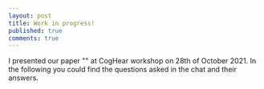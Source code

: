 ```yaml
---
layout: post
title: Work in progress!
published: true
comments: true
---
```


I presented our paper "" at CogHear workshop on 28th of October 2021. In the following you could find the questions asked in the chat and their answers.